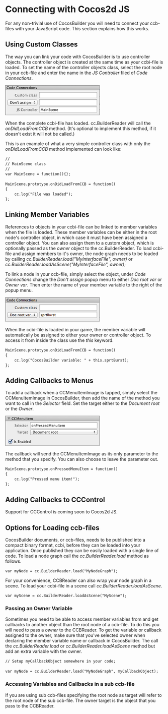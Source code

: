 # Connecting with Cocos2d JS
For any non-trivial use of CocosBuilder you will need to connect your ccb-files with your JavaScript code. This section explains how this works.

## Using Custom Classes
The way you can link your code with CocosBuilder is to use controller objects. The controller object is created at the same time as your ccbi-file is loaded. To set the name of the controller objects class, select the root node in your ccb-file and enter the name in the *JS Controller* filed of *Code Connections*.

![image](4-6.png?raw=true)

When the complete ccbi-file has loaded. cc.BuilderReader will call the *onDidLoadFromCCB* method. (It's optional to implement this method, if it doesn't exist it will not be called.)

This is an example of what a very simple controller class with only the *onDidLoadFromCCB* method implemented can look like:

	//
	// MainScene class
	//
	var MainScene = function(){};
	
	MainScene.prototype.onDidLoadFromCCB = function()
	{	
    	cc.log("File was loaded");
	};


## Linking Member Variables
References to objects in your ccbi-file can be linked to member variables when the file is loaded. These member variables can be either in the root node's controller object, in which case it must have been assigned a controller object. You can also assign them to a custom object, which is optionally passed as the *owner* object to the cc.BuilderReader. To load ccbi-file and assign members to it's owner, the node graph needs to be loaded by calling *cc.BuilderReader.load("MyInterfaceFile", owner)* or *cc.BuilderReader.loadAsScene("MyInterfaceFile", owner)*;

To link a node in your ccb-file, simply select the object, under *Code Connections* change the *Don't assign* popup menu to either *Doc root var* or *Owner var*. Then enter the name of your member variable to the right of the popup menu.

![image](4-2.png?raw=true)

When the ccbi-file is loaded in your game, the member variable will automatically be assigned to either your owner or controller object. To access it from inside the class use the *this* keyword.

	MainScene.prototype.onDidLoadFromCCB = function()
	{	
    	cc.log("CocosBuilder variable: " + this.sprtBurst);
	};

## Adding Callbacks to Menus
To add a callback when a CCMenuItemImage is tapped, simply select the CCMenuItemImage in CocosBuilder, then add the name of the method you want to call in the *Selector* field. Set the target either to the *Document root* or the *Owner*.

![image](4-7.png?raw=true)

The callback will send the CCMenuItemImage as its only parameter to the method that you specify. You can also choose to leave the parameter out.

	MainScene.prototype.onPressedMenuItem = function()
	{	
    	cc.log("Pressed menu item!");
	};

## Adding Callbacks to CCControl
Support for CCControl is coming soon to Cocos2d JS.

## Options for Loading ccb-files
CocosBuilder documents, or ccb-files, needs to be published into a compact binary format, ccbi, before they can be loaded into your application. Once published they can be easily loaded with a single line of code. To load a node graph call the *cc.BuilderReader.load* method as follows.

    var myNode = cc.BuilderReader.load("MyNodeGraph");

For your convenience, CCBReader can also wrap your node graph in a scene. To load your ccbi-file in a scene call *cc.BuilderReader.loadAsScene*.

    var myScene = cc.BuilderReader.loadAsScene("MyScene");

### Passing an Owner Variable
Sometimes you need to be able to access member variables from and get callbacks to another object than the root node of a ccb-file. To do this you will need to pass a *owner* to the CCBReader. To get the variable or callback assigned to the owner, make sure that you've selected owner when declaring the member variable name or callback in CocosBuilder. The call the *cc.BuilderReader.load* or *cc.BuilderReader.loadAsScene* method but add an extra variable with the owner.

    // Setup myCallbackObject somewhere in your code;
  	
    var myNode = cc.BuilderReader.load("MyNodeGraph", myCallbackObject);

### Accessing Variables and Callbacks in a sub ccb-file
If you are using sub ccb-files specifying the root node as target will refer to the root node of the sub ccb-file. The owner target is the object that you pass to the CCBReader.

